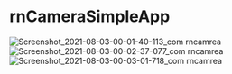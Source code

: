 # rnCameraSimpleApp
![Screenshot_2021-08-03-00-01-40-113_com rncamrea](https://user-images.githubusercontent.com/50543132/127914923-8e4d6770-bf64-4ed3-8522-fcccf5cc8680.jpg)
![Screenshot_2021-08-03-00-02-37-077_com rncamrea](https://user-images.githubusercontent.com/50543132/127915521-0f33788c-029e-4413-b462-57e25747420b.jpg)
![Screenshot_2021-08-03-00-03-01-718_com rncamrea](https://user-images.githubusercontent.com/50543132/127915693-22f8371b-e78c-4d0a-88df-2250c0eb074e.jpg)
